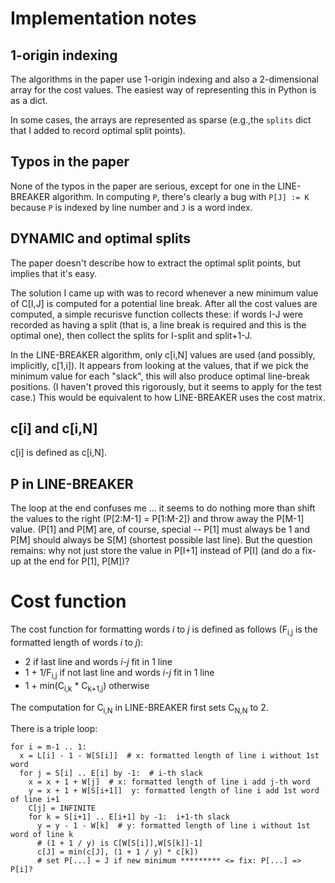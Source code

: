 # Implementation notes

## 1-origin indexing

The algorithms in the paper use 1-origin indexing and also a
2-dimensional array for the cost values. The easiest way of
representing this in Python is as a dict.

In some cases, the arrays are represented as sparse (e.g.,the `splits`
dict that I added to record optimal split points).

## Typos in the paper

None of the typos in the paper are serious, except for one in the
LINE-BREAKER algorithm. In computing `P`, there's clearly a bug with
`P[J] := K` because `P` is indexed by line number and `J` is a word
index.

## DYNAMIC and optimal splits

The paper doesn't describe how to extract the optimal split points,
but implies that it's easy.

The solution I came up with was to record whenever a new minimum value
of C[I,J] is computed for a potential line break. After all the cost
values are computed, a simple recurisve function collects these: if
words I-J were recorded as having a split (that is, a line break is
required and this is the optimal one), then collect the splits for
I-split and split+1-J.

In the LINE-BREAKER algorithm, only c[i,N] values are used (and
possibly, implicitly, c[1,i]). It appears from looking at the values,
that if we pick the minimum value for each "slack", this will also
produce optimal line-break positions. (I haven't proved this
rigorously, but it seems to apply for the test case.) This would be
equivalent to how LINE-BREAKER uses the cost matrix.

## c[i] and c[i,N]

c[i] is defined as c[i,N].

## P in LINE-BREAKER

The loop at the end confuses me ... it seems to do nothing more than
shift the values to the right (P[2:M-1] = P[1:M-2]) and throw away the
P[M-1] value. (P[1] and P[M] are, of course, special -- P[1] must
always be 1 and P[M] should always be S[M] (shortest possible last
line). But the question remains: why not just store the value in
P[I+1] instead of P[I] (and do a fix-up at the end for P[1], P[M])?

# Cost function

The cost function for formatting words _i_ to _j_ is defined as
follows (F<sub>i,j</sub> is the formatted length of words _i_ to
_j_):

* 2 if last line and words _i-j_ fit in 1 line
* 1 + 1/F<sub>i,j</sub> if not last line and words _i-j_ fit in 1 line
* 1 + min(C<sub>i,k</sub> * C<sub>k+1,j</sub>) otherwise

The computation for C<sub>i,N</sub> in LINE-BREAKER first sets
C<sub>N,N</sub> to 2.

There is a triple loop:
```
for i = m-1 .. 1:
  x = L[i] - 1 - W[S[i]]  # x: formatted length of line i without 1st word
  for j = S[i] .. E[i] by -1:  # i-th slack
    x = x + 1 + W[j]  # x: formatted length of line i add j-th word
    y = x + 1 + W[S[i+1]]  y: formatted length of line i add 1st word of line i+1
    C[j] = INFINITE
    for k = S[i+1] .. E[i+1] by -1:  i+1-th slack
      y = y - 1 - W[k]  # y: formatted length of line i without 1st word of line k
      # (1 + 1 / y) is C[W[S[i]],W[S[k]]-1]
      c[J] = min(c[J], (1 + 1 / y) * c[k])
      # set P[...] = J if new minimum ********* <= fix: P[...] => P[i]?
```
